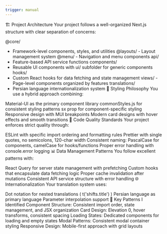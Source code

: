 ```yaml
---
trigger: manual
---
```


🏗️ Project Architecture
Your project follows a well-organized Next.js structure with clear separation of concerns:

@core/
 - Framework-level components, styles, and utilities
@layouts/ - Layout management system
@menu/ - Navigation and menu components
api/
 - Feature-based API service functions
components/
 - Reusable UI components with 
ui/
 subfolder for generic components
hooks/
 - Custom React hooks for data fetching and state management
views/ - Page-level components organized by features
translations/
 - Persian language internationalization system
🎨 Styling Philosophy
You use a hybrid approach combining:

Material-UI as the primary component library
commonStyles.js
 for consistent styling patterns
sx
 prop for component-specific styling
Responsive design with MUI breakpoints
Modern card designs with hover effects and smooth transitions
🔧 Code Quality Standards
Your project enforces strict quality through:

ESLint with specific import ordering and formatting rules
Prettier with single quotes, no semicolons, 120-char width
Consistent naming: PascalCase for components, camelCase for hooks/functions
Proper error handling with console.error logging
📊 Data Management Patterns
You follow excellent patterns with:

React Query for server state management with prefetching
Custom hooks that encapsulate data fetching logic
Proper cache invalidation after mutations
Consistent API service structure with error handling
🌐 Internationalization
Your translation system uses:

Dot notation for nested translations (
t('shifts.title')
)
Persian language as primary language
Parameter interpolation support
🎯 Key Patterns I Identified
Component Structure: Consistent import order, state management, and JSX organization
Card Design: Elevation 0, hover transforms, consistent spacing
Loading States: Dedicated components for loading and empty states
Modal Patterns: Consistent modal container styling
Responsive Design: Mobile-first approach with grid layouts
